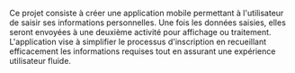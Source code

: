 Ce projet consiste à créer une application mobile permettant à l'utilisateur de saisir ses informations personnelles. Une fois les données saisies, elles seront envoyées à une deuxième activité pour affichage ou traitement. L'application vise à simplifier le processus d'inscription en recueillant efficacement les informations requises tout en assurant une expérience utilisateur fluide.
